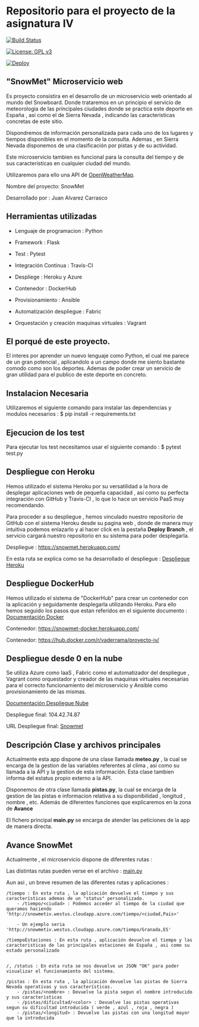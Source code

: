 # Repositorio para el proyecto de la asignatura IV   


[![Build Status](https://travis-ci.org/vaderrama/Proyecto-IV.svg?branch=master)](https://travis-ci.org/vaderrama/Proyecto-IV)

[![License: GPL v3](https://img.shields.io/badge/License-GPL%20v3-blue.svg)](https://www.gnu.org/licenses/gpl-3.0)

[![Deploy](https://www.herokucdn.com/deploy/button.svg)](https://snowmet.herokuapp.com)


## "SnowMet" Microservicio web 

Es proyecto consistira en el desarrollo de un microservicio web orientado al mundo del Snowboard. Donde trataremos en un principio el servicio de meteorologia de las principales ciudades donde se practica este deporte en España , asi como el de Sierra Nevada , indicando las caracteristicas concretas de este sitio.

Dispondremos de información personalizada para cada uno de los lugares y tiempos disponibles en el momento de la consulta. Ademas , en Sierra Nevada disponemos de una clasificación por pistas y de su actividad. 

Este microservicio tambien es funcional para la consulta del tiempo y de sus características en cualquier ciudad del mundo. 

Utilizaremos para ello una API de [OpenWeatherMap](https://openweathermap.org/).


Nombre del proyecto: SnowMet

Desarrollado por : Juan Alvarez Carrasco


## Herramientas utilizadas 

- Lenguaje de programacion : Python

- Framework : Flask

- Test : Pytest

- Integración Continua : Travis-CI

- Despliege : Heroku y Azure

- Contenedor : DockerHub

- Provisionamiento : Ansible 

- Automatización despliegue : Fabric 

- Orquestación y creación maquinas virtuales : Vagrant 


## El porqué de este proyecto.

 El interes por aprender un nuevo lenguaje como Python, el cual me parece de un gran potencial ,  aplicandolo a un campo donde me siento bastante comodo como son los deportes. Ademas de poder crear un servicio de gran utilidad para el publico de este deporte en concreto. 


## Instalacion Necesaria 

Utilizaremos el siguiente comando para instalar las dependencias y modulos necesarios : $ pip install -r requirements.txt 

## Ejecucion de los test

Para ejecutar los test necesitamos usar el siguiente comando : $ pytest test.py

## Despliegue con Heroku

Hemos utilizado el sistema Heroku por su versatilidad a la hora de desplegar aplicaciones web de pequeña capacidad , así como su perfecta integración con GitHub y Travis-CI , lo que lo hace un servicio PaaS muy recomendando.

Para proceder a su despliegue , hemos vinculado nuestro repositorio de GitHub con el sistema Heroku desde su pagina web , donde de manera muy intuitiva podemos enlazarlo y al hacer click en la pestaña **Deploy Branch** , el servicio cargará nuestro repositorio en su sistema para poder desplegarla.

Despliegue : https://snowmet.herokuapp.com/ 

En esta ruta se explica como se ha desarrollado el despliegue : [Despliegue Heroku](https://github.com/vaderrama/Proyecto-IV/blob/master/doc/despliegueHeroku.md)


## Despliegue DockerHub 

Hemos utilizado el sistema de "DockerHub" para crear un contenedor con la aplicación y seguidamente desplegarla utilizando Heroku.
Para ello hemos seguido los pasos que estan referidos en el siguiente documento : [Documentación Docker](https://github.com/vaderrama/Proyecto-IV/blob/master/doc/despliegueDocker.md)

Contenedor: https://snowmet-docker.herokuapp.com/

Contenedor: https://hub.docker.com/r/vaderrama/proyecto-iv/

## Despliegue desde 0 en la nube 

Se utiliza Azure como IaaS , Fabric como el automatizador del despliegue , Vagrant como orquestador y creador de las maquinas virtuales necesarias para el correcto funcionamiento del microservicio y Ansible como provisionamiento de las mismas. 

[Documentación Despliegue Nube](https://github.com/vaderrama/Proyecto-IV/blob/master/doc/despliegueNube.md)


Despliegue final: 104.42.74.87


URL Despliegue final: [Snowmet](http://snowmetiv.westus.cloudapp.azure.com)


## Descripción Clase y archivos principales

Actualmente esta app dispone de una clase llamada **meteo.py**  , la cual se encarga de la gestion de las variables referentes al clima , asi como su llamada a la API y la gestion de esta información. Esta clase tambien informa del estatus propio externo a la API.

Disponemos de otra clase llamada **pistas.py**, la cual se encarga de la gestion de las pistas e informacion relativa a su disponibilidad , longitud , nombre , etc. Además de diferentes funciones que explicaremos en la zona de **Avance** 

El fichero principal **main.py** se encarga de atender las peticiones de la app de manera directa. 


## Avance SnowMet

Actualmente , el microservicio dispone de diferentes rutas :

Las distintas rutas pueden verse en el archivo : [main.py](https://github.com/vaderrama/Proyecto-IV/blob/master/app/main.py)

Aun asi , un breve resumen de las diferentes rutas y aplicaciones : 

    /tiempo : En esta ruta , la aplicación devuelve el tiempo y sus características ademas de un "status" personalizado.
        - /tiempo/<ciudad> : Podemos acceder al tiempo de la ciudad que queramos haciendo 'http://snowmetiv.westus.cloudapp.azure.com/tiempo/<ciudad,Pais>'
        
        - Un ejemplo seria 'http://snowmetiv.westus.cloudapp.azure.com/tiempo/Granada,ES'

    /tiempoEstaciones : En esta ruta , aplicación devuelve el tiempo y las caracteristicas de las principales estaciones de España , asi como su estado personalizado
        

    /, /status : En esta ruta se nos devuelve un JSON "OK" para poder visualizar el funcionamiento del sistema. 

    /pistas : En esta ruta , la aplicación devuelve las pistas de Sierra Nevada operativas y sus características.
        - /pistas/<nombre> : Devuelve la pista segun el nombre introducido y sus caracteristicas
        - /pistas/dificultad/<color> : Devuelve las pistas operativas segun su dificultad introducida ( verde , azul , roja , negra )
        - /pistas/<longitud> : Devuelve las pistas con una longitud mayor que la introducida
        
    
    





